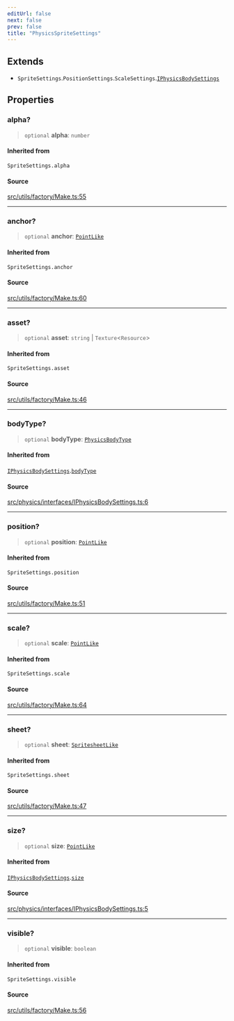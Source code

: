 ```yaml
---
editUrl: false
next: false
prev: false
title: "PhysicsSpriteSettings"
---
```


## Extends

- `SpriteSettings`.`PositionSettings`.`ScaleSettings`.[`IPhysicsBodySettings`](/api/interfaces/iphysicsbodysettings/)

## Properties

### alpha?

> `optional` **alpha**: `number`

#### Inherited from

`SpriteSettings.alpha`

#### Source

[src/utils/factory/Make.ts:55](https://github.com/relishinc/dill-pixel/blob/543438455c9a47928084300159416186c2aa1095/src/utils/factory/Make.ts#L55)

***

### anchor?

> `optional` **anchor**: [`PointLike`](/api/type-aliases/pointlike/)

#### Inherited from

`SpriteSettings.anchor`

#### Source

[src/utils/factory/Make.ts:60](https://github.com/relishinc/dill-pixel/blob/543438455c9a47928084300159416186c2aa1095/src/utils/factory/Make.ts#L60)

***

### asset?

> `optional` **asset**: `string` \| `Texture`\<`Resource`\>

#### Inherited from

`SpriteSettings.asset`

#### Source

[src/utils/factory/Make.ts:46](https://github.com/relishinc/dill-pixel/blob/543438455c9a47928084300159416186c2aa1095/src/utils/factory/Make.ts#L46)

***

### bodyType?

> `optional` **bodyType**: [`PhysicsBodyType`](/api/enumerations/physicsbodytype/)

#### Inherited from

[`IPhysicsBodySettings`](/api/interfaces/iphysicsbodysettings/).[`bodyType`](/api/interfaces/iphysicsbodysettings/#bodytype)

#### Source

[src/physics/interfaces/IPhysicsBodySettings.ts:6](https://github.com/relishinc/dill-pixel/blob/543438455c9a47928084300159416186c2aa1095/src/physics/interfaces/IPhysicsBodySettings.ts#L6)

***

### position?

> `optional` **position**: [`PointLike`](/api/type-aliases/pointlike/)

#### Inherited from

`SpriteSettings.position`

#### Source

[src/utils/factory/Make.ts:51](https://github.com/relishinc/dill-pixel/blob/543438455c9a47928084300159416186c2aa1095/src/utils/factory/Make.ts#L51)

***

### scale?

> `optional` **scale**: [`PointLike`](/api/type-aliases/pointlike/)

#### Inherited from

`SpriteSettings.scale`

#### Source

[src/utils/factory/Make.ts:64](https://github.com/relishinc/dill-pixel/blob/543438455c9a47928084300159416186c2aa1095/src/utils/factory/Make.ts#L64)

***

### sheet?

> `optional` **sheet**: [`SpritesheetLike`](/api/type-aliases/spritesheetlike/)

#### Inherited from

`SpriteSettings.sheet`

#### Source

[src/utils/factory/Make.ts:47](https://github.com/relishinc/dill-pixel/blob/543438455c9a47928084300159416186c2aa1095/src/utils/factory/Make.ts#L47)

***

### size?

> `optional` **size**: [`PointLike`](/api/type-aliases/pointlike/)

#### Inherited from

[`IPhysicsBodySettings`](/api/interfaces/iphysicsbodysettings/).[`size`](/api/interfaces/iphysicsbodysettings/#size)

#### Source

[src/physics/interfaces/IPhysicsBodySettings.ts:5](https://github.com/relishinc/dill-pixel/blob/543438455c9a47928084300159416186c2aa1095/src/physics/interfaces/IPhysicsBodySettings.ts#L5)

***

### visible?

> `optional` **visible**: `boolean`

#### Inherited from

`SpriteSettings.visible`

#### Source

[src/utils/factory/Make.ts:56](https://github.com/relishinc/dill-pixel/blob/543438455c9a47928084300159416186c2aa1095/src/utils/factory/Make.ts#L56)
